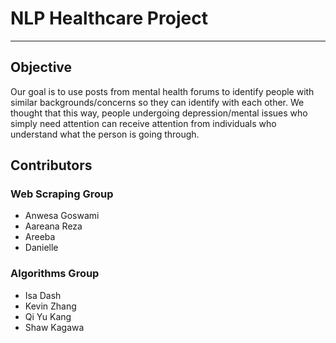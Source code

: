 # NLP Healthcare Project

---

## Objective

Our goal is to use posts from mental health forums to identify people with similar backgrounds/concerns so they can identify 
with each other. We thought that this way, people undergoing depression/mental issues who simply need attention can receive
attention from individuals who understand what the person is going through.


## Contributors

### Web Scraping Group
+ Anwesa Goswami
+ Aareana Reza
+ Areeba
+ Danielle

### Algorithms Group
+ Isa Dash
+ Kevin Zhang
+ Qi Yu Kang
+ Shaw Kagawa